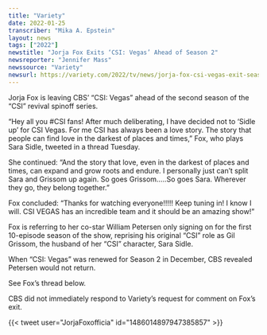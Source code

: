 ```yaml
---
title: "Variety"
date: 2022-01-25
transcriber: "Mika A. Epstein"
layout: news
tags: ["2022"]
newstitle: "Jorja Fox Exits ‘CSI: Vegas’ Ahead of Season 2"
newsreporter: "Jennifer Mass"
newssource: "Variety"
newsurl: https://variety.com/2022/tv/news/jorja-fox-csi-vegas-exit-season-2-1235162949/
---
```


Jorja Fox is leaving CBS’ “CSI: Vegas” ahead of the second season of the “CSI” revival spinoff series.

“Hey all you #CSI fans! After much deliberating, I have decided not to ‘Sidle up’ for CSI Vegas. For me CSI has always been a love story. The story that people can find love in the darkest of places and times,” Fox, who plays Sara Sidle, tweeted in a thread Tuesday.

She continued: “And the story that love, even in the darkest of places and times, can expand and grow roots and endure. I personally just can’t split Sara and Grissom up again. So goes Grissom…..So goes Sara. Wherever they go, they belong together.”

Fox concluded: “Thanks for watching everyone!!!!! Keep tuning in! I know I will. CSI VEGAS has an incredible team and it should be an amazing show!”

Fox is referring to her co-star William Petersen only signing on for the first 10-episode season of the show, reprising his original “CSI” role as Gil Grissom, the husband of her “CSI” character, Sara Sidle.

When “CSI: Vegas” was renewed for Season 2 in December, CBS revealed Petersen would not return.

See Fox’s thread below.

CBS did not immediately respond to Variety’s request for comment on Fox’s exit.

{{< tweet user="JorjaFoxofficia" id="1486014897947385857" >}}
